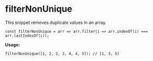 # filterNonUnique
This snippet removes duplicate values in an array.

```
const filterNonUnique = arr => arr.filter(i => arr.indexOf(i) === arr.lastIndexOf(i));
```

**Usage:**
```
filterNonUnique([1, 2, 2, 3, 4, 4, 5]); // [1, 3, 5]
```
